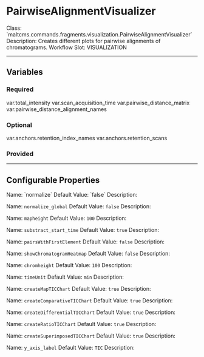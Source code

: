 <h1>PairwiseAlignmentVisualizer</h1>
Class: `maltcms.commands.fragments.visualization.PairwiseAlignmentVisualizer`
Description: Creates different plots for pairwise alignments of chromatograms.
Workflow Slot: VISUALIZATION

---

<h2>Variables</h2>
<h3>Required</h3>
	var.total_intensity
	var.scan_acquisition_time
	var.pairwise_distance_matrix
	var.pairwise_distance_alignment_names

<h3>Optional</h3>
	var.anchors.retention_index_names
	var.anchors.retention_scans

<h3>Provided</h3>


---

<h2>Configurable Properties</h2>
Name: `normalize`
Default Value: `false`
Description: 

Name: `normalize_global`
Default Value: `false`
Description: 

Name: `mapheight`
Default Value: `100`
Description: 

Name: `substract_start_time`
Default Value: `true`
Description: 

Name: `pairsWithFirstElement`
Default Value: `false`
Description: 

Name: `showChromatogramHeatmap`
Default Value: `false`
Description: 

Name: `chromheight`
Default Value: `100`
Description: 

Name: `timeUnit`
Default Value: `min`
Description: 

Name: `createMapTICChart`
Default Value: `true`
Description: 

Name: `createComparativeTICChart`
Default Value: `true`
Description: 

Name: `createDifferentialTICChart`
Default Value: `true`
Description: 

Name: `createRatioTICChart`
Default Value: `true`
Description: 

Name: `createSuperimposedTICChart`
Default Value: `true`
Description: 

Name: `y_axis_label`
Default Value: `TIC`
Description: 


